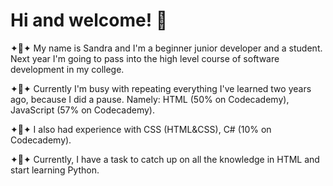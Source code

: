 # Hi and welcome! 🌙

✦🔴✦ My name is Sandra and I'm a beginner junior developer and a student. Next year I'm going to pass into the high level course of software development in my college.

✦🔴✦ Currently I'm busy with repeating everything I've learned two years ago, because I did a pause. Namely: HTML (50% on Codecademy), JavaScript (57% on Codecademy). 

✦🔴✦ I also had experience with CSS (HTML&CSS), C# (10% on Codecademy).

✦🔴✦ Currently, I have a task to catch up on all the knowledge in HTML and start learning Python.
